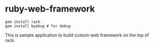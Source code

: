 # ruby-web-framework

    gem install rack
    gem install byebug # for debug
    
This is sample application to build custom web framework on the top of rack.


